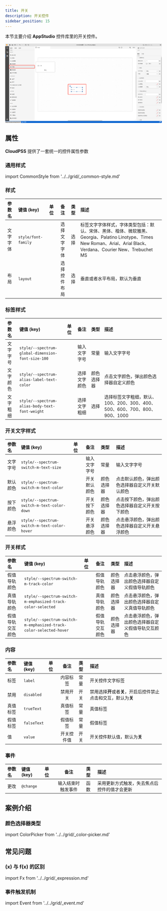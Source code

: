 ```yaml
---
title: 开关
description: 开关控件
sidebar_position: 15
---
```


本节主要介绍 **AppStudio** 控件库里的开关控件。

![开关控件](image.png "开关控件")

## 属性

**CloudPSS** 提供了一套统一的控件属性参数

### 通用样式

import CommonStyle from '../../grid/_common-style.md'

<CommonStyle />


### 样式

| 参数名 | 键值 (key) | 单位 | 备注 | 类型 | 描述 |
| :--- | :--- | :--- | :--: | :--- | :--- |
| 文字字体 | `style/font-family` |  | 选择文字字体 | 选择 | 标签文字字体样式，字体类型包括：默认、宋体、黑体、楷体、微软雅黑、Georgia、Palatino Linotype、Times New Roman、Arial、Arial Black、Verdana、Courier New、Trebuchet MS |
| 布局 | `layout` |  | 选择控件布局 | 选择 | 垂直或者水平布局，默认为垂直 |

### 标签样式

| 参数名 | 键值 (key) | 单位 | 备注 | 类型 | 描述 |
| :--- | :--- | :--- | :--: | :--- | :--- |
| 文字字号 | `style/--spectrum-global-dimension-font-size-100` |  | 输入文字字号 | 常量 | 输入文字字号 |
| 文字颜色 | `style/--spectrum-alias-label-text-color` |  | 选择文字颜色 | 颜色选择器 | 点击文字颜色，弹出颜色选择器自定义颜色 |
| 文字粗细 | `style/--spectrum-alias-body-text-font-weight` |  | 选择文字粗细 | 选择 | 选择标签文字粗细，默认、100、200、300、400、500、600、700、800、900、1000 |

### 开关文字样式

| 参数名 | 键值 (key) | 单位 | 备注 | 类型 | 描述 |
| :--- | :--- | :--- | :--: | :--- | :--- |
| 文字字号 | `style/--spectrum-switch-m-text-size` |  | 输入文字字号 | 常量 | 输入文字字号 |
| 默认颜色 | `style/--spectrum-switch-m-text-color` |  | 开关默认颜色 | 颜色选择器 | 点击默认颜色，弹出颜色选择器自定义开关默认颜色 |
| 按下颜色 | `style/--spectrum-switch-m-text-color-down` |  | 开关按下颜色 | 颜色选择器 | 点击按下颜色，弹出颜色选择器自定义开关按下颜色 |
| 悬浮颜色 | `style/--spectrum-switch-m-text-color-hover` |  | 开关悬浮颜色 | 颜色选择器 | 点击悬浮颜色，弹出颜色选择器自定义开关悬浮颜色 |

### 开关样式

| 参数名 | 键值 (key) | 单位 | 备注 | 类型 | 描述 |
| :--- | :--- | :--- | :--: | :--- | :--- |
| 假值导轨颜色 | `style/--spectrum-switch-m-track-color` |  | 假值导轨颜色 | 颜色选择器 | 点击悬浮颜色，弹出颜色选择器自定义假值导轨颜色 |
| 真值导轨颜色 | `style/--spectrum-switch-m-emphasized-track-color-selected` |  | 真值导轨颜色 | 颜色选择器 | 点击悬浮颜色，弹出颜色选择器自定义真值导轨颜色 |
| 假值导轨交互颜色 | `style/--spectrum-switch-m-emphasized-track-color-selected-hover` |  | 假值导轨交互颜色 | 颜色选择器 | 点击悬浮颜色，弹出颜色选择器自定义假值导轨交互颜色 |

### 内容

| 参数名 | 键值 (key) | 单位 | 备注 | 类型 | 描述 |
| :--- | :--- | :--- | :--: | :--- | :--- |
| 标签 | `label` |  | 内容标签 | 常量 | 开关控件文字标签 |
| 禁用 | `disabled` |  | 禁用开关 | 开关 | 禁用选择**开**或者**关**，开启后控件禁止点击和交互，默认为**关** |
| 真值标签 | `trueText` |  | 真值标签 | 常量 | 真值标签 |
| 假值标签 | `falseText` |  | 假值标签 | 常量 | 假值标签 |
| 值 | `value` |  | 开关控件值 | 开关 | 开关控件默认值，默认为**关** |


### 事件


| 参数名 | 键值 (key) | 单位 | 备注 | 类型 | 描述 |
| :--- | :--- | :--- | :--: | :--- | :--- |
| 更改 | `@change` |  | 输入结束时触发事件 | 函数 | 采用更新方式触发，失去焦点后控件的值才会更新 |

## 案例介绍

### 颜色选择器类型

import ColorPicker from '../../grid/_color-picker.md'

<ColorPicker />

## 常见问题

### (x) 与 f(x) 的区别

import Fx from '../../grid/_expression.md'

<Fx />

###  事件触发机制

import Event from '../../grid/_event.md'

<Event />